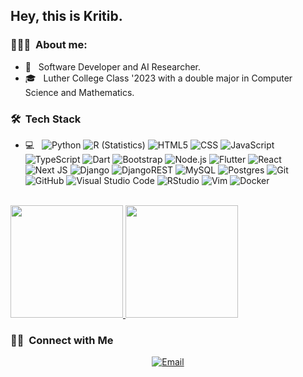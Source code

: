 <h2> Hey, this is Kritib. </h2>

<h3> 👨🏻‍💻 &nbsp;About me: </h3>

- 💼 &nbsp; Software Developer and AI Researcher.
- 🎓 &nbsp; Luther College Class '2023 with a double major in Computer Science and Mathematics.

<h3> 🛠 &nbsp;Tech Stack</h3>

- 💻 &nbsp;
  ![Python](https://img.shields.io/badge/-Python-333333?style=flat&logo=python)
  ![R (Statistics)](https://img.shields.io/badge/-R-333333?style=flat&logo=R&logoColor=276DC3)
  ![HTML5](https://img.shields.io/badge/-HTML5-333333?style=flat&logo=HTML5)
  ![CSS](https://img.shields.io/badge/-CSS-333333?style=flat&logo=CSS3&logoColor=1572B6)
  ![JavaScript](https://img.shields.io/badge/-JavaScript-333333?style=flat&logo=javascript)
  ![TypeScript](https://img.shields.io/badge/typescript-%23007ACC.svg?style=for-the-badge&logo=typescript&logoColor=white)
  ![Dart](https://img.shields.io/badge/dart-%230175C2.svg?style=for-the-badge&logo=dart&logoColor=white)
  ![Bootstrap](https://img.shields.io/badge/-Bootstrap-333333?style=flat&logo=bootstrap&logoColor=563D7C)
  ![Node.js](https://img.shields.io/badge/-Node.js-333333?style=flat&logo=node.js)
  ![Flutter](https://img.shields.io/badge/Flutter-%2302569B.svg?style=for-the-badge&logo=Flutter&logoColor=white)
  ![React](https://img.shields.io/badge/-React-333333?style=flat&logo=react)
  ![Next JS](https://img.shields.io/badge/Next-black?style=for-the-badge&logo=next.js&logoColor=white)
  ![Django](https://img.shields.io/badge/django-%23092E20.svg?style=for-the-badge&logo=django&logoColor=white)
  ![DjangoREST](https://img.shields.io/badge/DJANGO-REST-ff1709?style=for-the-badge&logo=django&logoColor=white&color=ff1709&labelColor=gray)
  ![MySQL](https://img.shields.io/badge/-MySQL-333333?style=flat&logo=mysql)
  ![Postgres](https://img.shields.io/badge/postgres-%23316192.svg?style=for-the-badge&logo=postgresql&logoColor=white)
  ![Git](https://img.shields.io/badge/-Git-333333?style=flat&logo=git)
  ![GitHub](https://img.shields.io/badge/-GitHub-333333?style=flat&logo=github)
  ![Visual Studio Code](https://img.shields.io/badge/-Visual%20Studio%20Code-333333?style=flat&logo=visual-studio-code&logoColor=007ACC)
  ![RStudio](https://img.shields.io/badge/-RStudio-333333?style=flat&logo=rstudio)
  ![Vim](https://img.shields.io/badge/VIM-%2311AB00.svg?style=for-the-badge&logo=vim&logoColor=white)
  ![Docker](https://img.shields.io/badge/docker-%230db7ed.svg?style=for-the-badge&logo=docker&logoColor=white)
  


<br/>

<a href="https://github.com/bhatkr01">
  <img height="180em" src="https://github-readme-stats.vercel.app/api?username=AVS1508&theme=buefy&show_icons=true" />
  <img height="180em" src="https://github-readme-stats.vercel.app/api/top-langs/?username=AVS1508&theme=buefy&layout=compact" />
</a>

<br/>

<h3> 🤝🏻 &nbsp;Connect with Me </h3>

<p align="center">
<a href="https://www.linkedin.com/in/b-kritib/" src="https://img.shields.io/badge/linkedin-%230077B5.svg?style=for-the-badge&logo=linkedin&logoColor=white"> </a>
<a href="mailto:kritib.bhattarai2025@gmail.com"><img alt="Email" src="https://img.shields.io/badge/Gmail-D14836?style=for-the-badge&logo=gmail&logoColor=white"></a>
</p>

